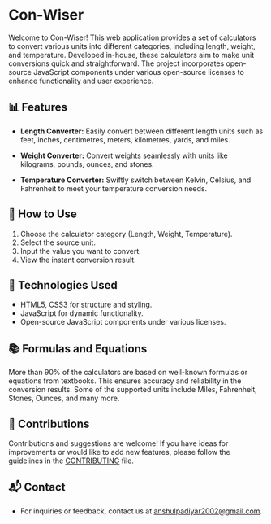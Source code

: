 # Con-Wiser

Welcome to Con-Wiser! This web application provides a set of calculators to convert various units into different categories, including length, weight, and temperature. Developed in-house, these calculators aim to make unit conversions quick and straightforward. The project incorporates open-source JavaScript components under various open-source licenses to enhance functionality and user experience.

## 📊 Features

- **Length Converter:** Easily convert between different length units such as feet, inches, centimetres, meters, kilometres, yards, and miles.
  
- **Weight Converter:** Convert weights seamlessly with units like kilograms, pounds, ounces, and stones.

- **Temperature Converter:** Swiftly switch between Kelvin, Celsius, and Fahrenheit to meet your temperature conversion needs.

## 🚀 How to Use

1. Choose the calculator category (Length, Weight, Temperature).
2. Select the source unit.
3. Input the value you want to convert.
4. View the instant conversion result.

## 🔧 Technologies Used

- HTML5, CSS3 for structure and styling.
- JavaScript for dynamic functionality.
- Open-source JavaScript components under various licenses.

## 📚 Formulas and Equations

More than 90% of the calculators are based on well-known formulas or equations from textbooks. This ensures accuracy and reliability in the conversion results. Some of the supported units include Miles, Fahrenheit, Stones, Ounces, and many more.

## 🤝 Contributions

Contributions and suggestions are welcome! If you have ideas for improvements or would like to add new features, please follow the guidelines in the [CONTRIBUTING](CONTRIBUTING.md) file.

## 📬 Contact

- For inquiries or feedback, contact us at [anshulpadiyar2002@gmail.com](mailto:anshulpadiyar2002@gmail.com).
